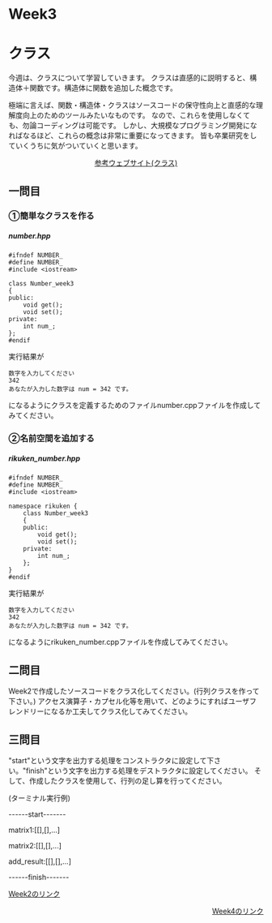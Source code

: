 # Week3
# クラス
今週は、クラスについて学習していきます。
クラスは直感的に説明すると、構造体＋関数です。構造体に関数を追加した概念です。

極端に言えば、関数・構造体・クラスはソースコードの保守性向上と直感的な理解度向上のためのツールみたいなものです。
なので、これらを使用しなくても、勿論コーディングは可能です。
しかし、大規模なプログラミング開発になればなるほど、これらの概念は非常に重要になってきます。
皆も卒業研究をしていくうちに気がついていくと思います。
<p align="center"><a href="http://cpp-lang.sevendays-study.com/day2.html">参考ウェブサイト(クラス)</a></p>

## 一問目
### ①簡単なクラスを作る
##### number.hpp
```
#ifndef NUMBER_
#define NUMBER_
#include <iostream>

class Number_week3
{
public:
    void get();
    void set();
private:
    int num_;
};
#endif
```
実行結果が
```
数字を入力してください
342
あなたが入力した数字は num = 342 です。
```
になるようにクラスを定義するためのファイルnumber.cppファイルを作成してみてください。
### ②名前空間を追加する
##### rikuken_number.hpp
```
#ifndef NUMBER_
#define NUMBER_
#include <iostream>

namespace rikuken {
    class Number_week3
    {
    public:
        void get();
        void set();
    private:
        int num_;
    };
}
#endif
```
実行結果が
```
数字を入力してください
342
あなたが入力した数字は num = 342 です。
```
になるようにrikuken_number.cppファイルを作成してみてください。


## 二問目
Week2で作成したソースコードをクラス化してください。(行列クラスを作って下さい。)
アクセス演算子・カプセル化等を用いて、どのようにすればユーザフレンドリーになるか工夫してクラス化してみてください。

## 三問目
"start"という文字を出力する処理をコンストラクタに設定して下さい。"finish"という文字を出力する処理をデストラクタに設定してください。
そして、作成したクラスを使用して、行列の足し算を行ってください。

(ターミナル実行例)

------start-------

matrix1:[[],[],...]

matrix2:[[],[],...]

add_result:[[],[],...]

------finish-------

<p><a href="https://github.com/ERiC-Labo/C_Journal_club/tree/main/Week2">Week2のリンク</a></p>
<p align="right"><a href="https://github.com/ERiC-Labo/C_Journal_club/tree/main/Week4">Week4のリンク</a></p>
